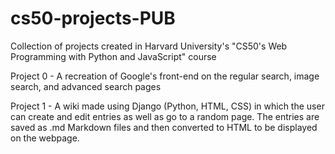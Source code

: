 # cs50-projects-PUB
Collection of projects created in Harvard University's "CS50's Web Programming with Python and JavaScript" course

Project 0 - A recreation of Google's front-end on the regular search, image search, and advanced search pages

Project 1 - A wiki made using Django (Python, HTML, CSS) in which the user can create and edit entries as well as go to a random page. The entries are saved as .md Markdown files and then converted to HTML to be displayed on the webpage.
